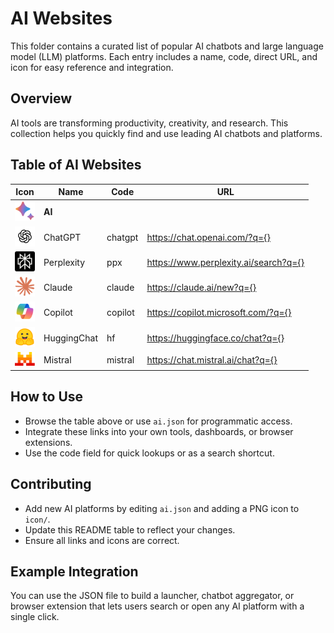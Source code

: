 # AI Websites

This folder contains a curated list of popular AI chatbots and large language model (LLM) platforms. Each entry includes a name, code, direct URL, and icon for easy reference and integration.

## Overview
AI tools are transforming productivity, creativity, and research. This collection helps you quickly find and use leading AI chatbots and platforms.

## Table of AI Websites

| Icon | Name        | Code     | URL |
|------|-------------|----------|-----|
| <img src="icon/ai.png" width="32"/> | **AI**   |      |     |
| <img src="icon/chatgpt.png" width="32"/> | ChatGPT | chatgpt | https://chat.openai.com/?q={} |
| <img src="icon/perplexity.png" width="32"/> | Perplexity | ppx | https://www.perplexity.ai/search?q={} |
| <img src="icon/claude.png" width="32"/> | Claude | claude | https://claude.ai/new?q={} |
| <img src="icon/copilot.png" width="32"/> | Copilot | copilot | https://copilot.microsoft.com/?q={} |
| <img src="icon/huggingface.png" width="32"/> | HuggingChat | hf | https://huggingface.co/chat?q={} |
| <img src="icon/mistral.png" width="32"/> | Mistral | mistral | https://chat.mistral.ai/chat?q={} |

## How to Use
- Browse the table above or use `ai.json` for programmatic access.
- Integrate these links into your own tools, dashboards, or browser extensions.
- Use the code field for quick lookups or as a search shortcut.

## Contributing
- Add new AI platforms by editing `ai.json` and adding a PNG icon to `icon/`.
- Update this README table to reflect your changes.
- Ensure all links and icons are correct.

## Example Integration
You can use the JSON file to build a launcher, chatbot aggregator, or browser extension that lets users search or open any AI platform with a single click. 